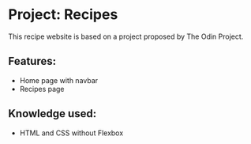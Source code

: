 # Project: Recipes
This recipe website is based on a project proposed by The Odin Project.

## Features:
* Home page with navbar
* Recipes page

## Knowledge used:
* HTML and CSS without Flexbox
